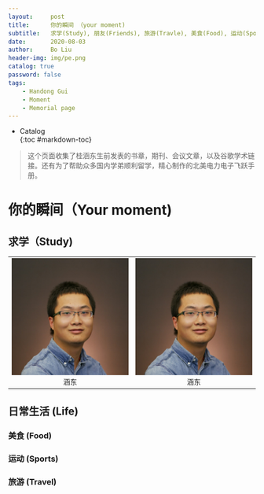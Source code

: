 ```yaml
---
layout:     post
title:      你的瞬间 （your moment)
subtitle:   求学(Study), 朋友(Friends), 旅游(Travle), 美食(Food), 运动(Sports)
date:       2020-08-03
author:     Bo Liu
header-img: img/pe.png
catalog: true
password: false
tags:
    - Handong Gui
    - Moment
    - Memorial page
---
```

* Catalog   
{:toc #markdown-toc}

> 这个页面收集了桂涵东生前发表的书章，期刊、会议文章，以及谷歌学术链接。还有为了帮助众多国内学弟顺利留学，精心制作的北美电力电子飞跃手册。


# 你的瞬间（Your moment)

## 求学（Study)

<table>
    <tr>
        <td ><center><img src="https://github.com/HandongGui/HandongGui.github.io/blob/master/img/moment/1portrait.jpg" > 涵东 </center></td>
        <td ><center><img src="https://github.com/HandongGui/HandongGui.github.io/blob/master/img/moment/1portrait.jpg" > 涵东 </center></td>
    </tr>
</table>

## 日常生活 (Life)

### 美食 (Food)

### 运动 (Sports)

### 旅游 (Travel)


